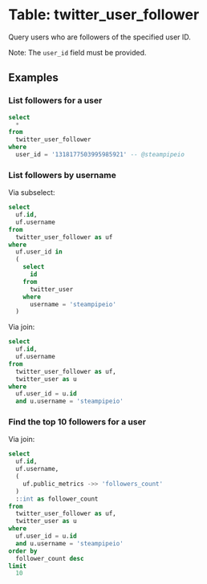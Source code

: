 # Table: twitter_user_follower

Query users who are followers of the specified user ID.

Note: The `user_id` field must be provided.

## Examples

### List followers for a user

```sql
select
  *
from
  twitter_user_follower
where
  user_id = '1318177503995985921' -- @steampipeio
```

### List followers by username

Via subselect:
```sql
select
  uf.id,
  uf.username
from
  twitter_user_follower as uf
where
  uf.user_id in
  (
    select
      id
    from
      twitter_user
    where
      username = 'steampipeio'
  )
```

Via join:
```sql
select
  uf.id,
  uf.username
from
  twitter_user_follower as uf,
  twitter_user as u
where
  uf.user_id = u.id
  and u.username = 'steampipeio'
```

### Find the top 10 followers for a user

Via join:
```sql
select
  uf.id,
  uf.username,
  (
    uf.public_metrics ->> 'followers_count'
  )
  ::int as follower_count
from
  twitter_user_follower as uf,
  twitter_user as u
where
  uf.user_id = u.id
  and u.username = 'steampipeio'
order by
  follower_count desc
limit
  10
```
